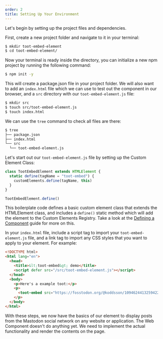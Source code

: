 ```yaml
---
order: 2
title: Setting Up Your Environment
---
```


Let's begin by setting up the project files and dependencies.

First, create a new project folder and navigate to it in your terminal:

```sh
$ mkdir toot-embed-element
$ cd toot-embed-element/
```

Now your terminal is ready inside the directory, you can initialize a new npm project by running the following command:

```sh
$ npm init -y
```

This will create a package.json file in your project folder. We will also want to add an `index.html` file which we can
use to test out the component in our browser, and a `src` directory with our `toot-embed-element.js` file:

```sh
$ mkdir src
$ touch src/toot-embed-element.js
$ touch index.html
```

We can use the `tree` command to check all files are there:

```sh
$ tree
├── package.json
├── index.html
└── src
  └── toot-embed-element.js
```

Let's start out our `toot-embed-element.js` file by setting up the Custom Element Class:

```js
class TootEmbedElement extends HTMLElement {
  static define(tagName = "toot-embed") {
    customElements.define(tagName, this)
  }
}

TootEmbedElement.define()
```

This boilerplate code defines a basic custom element class that extends the HTMLElement class, and includes a `define()`
static method which will add the element to the Custom Elements Registry. Take a look at the [Defining a
Component][defining] guide for more on this.

[defining]: /learn/components/

In your `index.html` file, include a script tag to import your `toot-embed-element.js` file, and a link tag to import
any CSS styles that you want to apply to your element. For example:

```html
<!DOCTYPE html>
<html lang="en">
  <head>
    <title>&lt;toot-embed&gt; demo</title>
    <script defer src="/src/toot-embed-element.js"></script>
  </head>
  <body>
    <p>Here's a example toot:</p>
    <p>
      <toot-embed src="https://fosstodon.org/@koddsson/109462441325942229"></toot-embed>
    </p>
  </body>
</html>
```

With these steps, we now have the basics of our element to display posts from the Mastodon social network on any website
or application. The Web Component doesn't do anything yet. We need to implement the actual functionality and render the
contents on the page.
